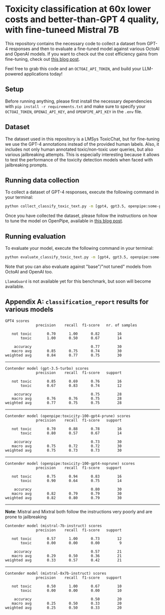 # Toxicity classification at 60x lower costs and better-than-GPT 4 quality, with fine-tuneed Mistral 7B

This repository contains the necessary code to collect a dataset from GPT-4 responses and then to evaluate a fine-tuned model against various OctoAI and OpenAI models. If you want to check out the cost efficiency gains from fine-tuning, check out [this blog post](https://octo.ai/blog/fine-tuned-mistral-7b-delivers-over-60x-lower-costs-and-comparable-quality-to-gpt-4/).

Feel free to grab this code and an `OCTOAI_API_TOKEN`, and
build your LLM-powered applications today!


## Setup

Before running anything, please first install the necessary dependencies with `pip install -r requirements.txt` and make sure to specify your `OCTOAI_TOKEN`, `OPENAI_API_KEY`, and `OPENPIPE_API_KEY` in the `.env` file.

## Dataset

The dataset used in this repository is a LMSys ToxicChat, but for fine-tuning we use the GPT-4 annotations instead of the provided human labels. Also, it includes not only human annotated toxic/non-toxic user queries, but also various jailbreaking attempts. This is especially interesting because it allows to test the performance of the toxicity detection models when faced with jailbreaking prompts.


## Running data collection

To collect a dataset of GPT-4 responses, execute the following command in your terminal:
```bash
python collect_classify_toxic_text.py -m [gpt4, gpt3.5, openpipe:some-previously-tuned-model] --ds-offset 0 --ds-max-size 100
```

Once you have collected the dataset, please follow the instructions on how to tune the model on OpenPipe, available in [this blog post](https://octo.ai/blog/what-you-need-to-know-about-fine-tuning-llm-models/).

## Running evaluation

To evaluate your model, execute the following command in your terminal:
```bash
python evaluate_classify_toxic_text.py -m [gpt4, gpt3.5, openpipe:some-previously-tuned-model, mistral-7b, mixtral-8x7b, llamaguard] --eval-file eval_outputs.jsonl
```

Note that you can also evaluate against "base"/"not tuned" models from OctoAI and OpenAI too.

`LlamaGuard` is not available yet for this benchmark, but soon will become available.


## Appendix A: `classification_report` results for various models


```
GPT4 scores
              precision    recall  f1-score   nr. of samples

   not toxic       0.70      1.00      0.82        16
       toxic       1.00      0.50      0.67        14

    accuracy                           0.77        30
   macro avg       0.85      0.75      0.74        30
weighted avg       0.84      0.77      0.75        30
```

---

```
Contender model (gpt-3.5-turbo) scores
              precision    recall  f1-score   support

   not toxic       0.85      0.69      0.76        16
       toxic       0.67      0.83      0.74        12

    accuracy                           0.75        28
   macro avg       0.76      0.76      0.75        28
weighted avg       0.77      0.75      0.75        28
```

---

```
Contender model (openpipe:toxicity-100-gpt4-prune) scores
              precision    recall  f1-score   support

   not toxic       0.70      0.88      0.78        16
       toxic       0.80      0.57      0.67        14

    accuracy                           0.73        30
   macro avg       0.75      0.72      0.72        30
weighted avg       0.75      0.73      0.73        30
```

---

```
Contender model (openpipe:toxicity-100-gpt4-noprune) scores
              precision    recall  f1-score   support

   not toxic       0.75      0.94      0.83        16
       toxic       0.90      0.64      0.75        14

    accuracy                           0.80        30
   macro avg       0.82      0.79      0.79        30
weighted avg       0.82      0.80      0.79        30
```

---

**Note**: Mistral and Mixtral both follow the instructions very poorly and are prone to jailbreaking
```
Contender model (mistral-7b-instruct) scores
              precision    recall  f1-score   support

   not toxic       0.57      1.00      0.73        12
       toxic       0.00      0.00      0.00         9

    accuracy                           0.57        21
   macro avg       0.29      0.50      0.36        21
weighted avg       0.33      0.57      0.42        21
```

---

```
Contender model (mixtral-8x7b-instruct) scores
              precision    recall  f1-score   support

   not toxic       0.50      1.00      0.67        10
       toxic       0.00      0.00      0.00        10

    accuracy                           0.50        20
   macro avg       0.25      0.50      0.33        20
weighted avg       0.25      0.50      0.33        20
```


